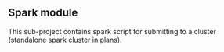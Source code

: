 ## Spark module

This sub-project contains spark script for submitting to a cluster (standalone spark cluster in plans).
